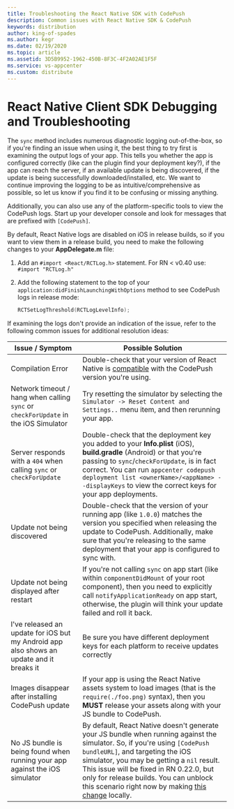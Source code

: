 ```yaml
---
title: Troubleshooting the React Native SDK with CodePush
description: Common issues with React Native SDK & CodePush
keywords: distribution
author: king-of-spades
ms.author: kegr
ms.date: 02/19/2020
ms.topic: article
ms.assetid: 3D5B9952-1962-450B-8F3C-4F2A02AE1F5F
ms.service: vs-appcenter
ms.custom: distribute
---
```


# React Native Client SDK Debugging and Troubleshooting

The `sync` method includes numerous diagnostic logging out-of-the-box, so if you're finding an issue when using it, the best thing to try first is examining the output logs of your app. This tells you whether the app is configured correctly (like can the plugin find your deployment key?), if the app can reach the server, if an available update is being discovered, if the update is being successfully downloaded/installed, etc. We want to continue improving the logging to be as intuitive/comprehensive as possible, so let us know if you find it to be confusing or missing anything.

Additionally, you can also use any of the platform-specific tools to view the CodePush logs. Start up your developer console and look for messages that are prefixed with `[CodePush]`.

By default, React Native logs are disabled on iOS in release builds, so if you want to view them in a release build, you need to make the following changes to your **AppDelegate.m** file:

1. Add an `#import <React/RCTLog.h>` statement. For RN < v0.40 use: `#import "RCTLog.h"`

2. Add the following statement to the top of your `application:didFinishLaunchingWithOptions` method to see CodePush logs in release mode:

    ```objective-c
    RCTSetLogThreshold(RCTLogLevelInfo);
    ```

If examining the logs don't provide an indication of the issue, refer to the following common issues for additional resolution ideas:

| Issue / Symptom | Possible Solution |
|-----------------|-------------------|
| Compilation Error | Double-check that your version of React Native is [compatible](rn-overview.md#supported-react-native-platforms) with the CodePush version you're using. |
| Network timeout / hang when calling `sync` or `checkForUpdate` in the iOS Simulator | Try resetting the simulator by selecting the `Simulator -> Reset Content and Settings..` menu item, and then rerunning your app. |
| Server responds with a `404` when calling `sync` or `checkForUpdate` | Double-check that the deployment key you added to your **Info.plist** (iOS), **build.gradle** (Android) or that you're passing to `sync`/`checkForUpdate`, is in fact correct. You can run `appcenter codepush deployment list <ownerName>/<appName> --displayKeys` to view the correct keys for your app deployments. |
| Update not being discovered | Double-check that the version of your running app (like `1.0.0`) matches the version you specified when releasing the update to CodePush. Additionally, make sure that you're releasing to the same deployment that your app is configured to sync with. |
| Update not being displayed after restart | If you're not calling `sync` on app start (like within `componentDidMount` of your root component), then you need to explicitly call `notifyApplicationReady` on app start, otherwise, the plugin will think your update failed and roll it back. |
| I've released an update for iOS but my Android app also shows an update and it breaks it | Be sure you have different deployment keys for each platform to receive updates correctly |
| Images disappear after installing CodePush update | If your app is using the React Native assets system to load images (that is the `require(./foo.png)` syntax), then you **MUST** release your assets along with your JS bundle to CodePush. |
| No JS bundle is being found when running your app against the iOS simulator | By default, React Native doesn't generate your JS bundle when running against the simulator. So, if you're using `[CodePush bundleURL]`, and targeting the iOS simulator, you may be getting a `nil` result. This issue will be fixed in RN 0.22.0, but only for release builds. You can unblock this scenario right now by making [this change](https://github.com/facebook/react-native/commit/9ae3714f4bebdd2bcab4d7fdbf23acebdc5ed2ba) locally.